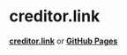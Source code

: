 # creditor.link
**[creditor.link](https://creditor.link/)** or **[GitHub Pages](https://ux-ui-pro.github.io/creditor.link/)**
